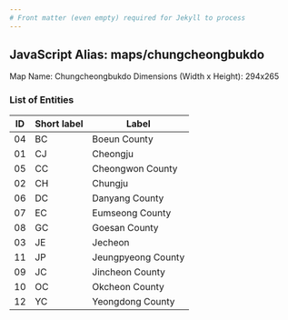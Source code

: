 ```yaml
---
# Front matter (even empty) required for Jekyll to process
---
```


## JavaScript Alias: maps/chungcheongbukdo

Map Name: Chungcheongbukdo
Dimensions (Width x Height): 294x265





### List of Entities

ID | Short label | Label
---|---|---|
04|BC|Boeun County
01|CJ|Cheongju
05|CC|Cheongwon County
02|CH|Chungju
06|DC|Danyang County
07|EC|Eumseong County
08|GC|Goesan County
03|JE|Jecheon
11|JP|Jeungpyeong County
09|JC|Jincheon County
10|OC|Okcheon County
12|YC|Yeongdong County

